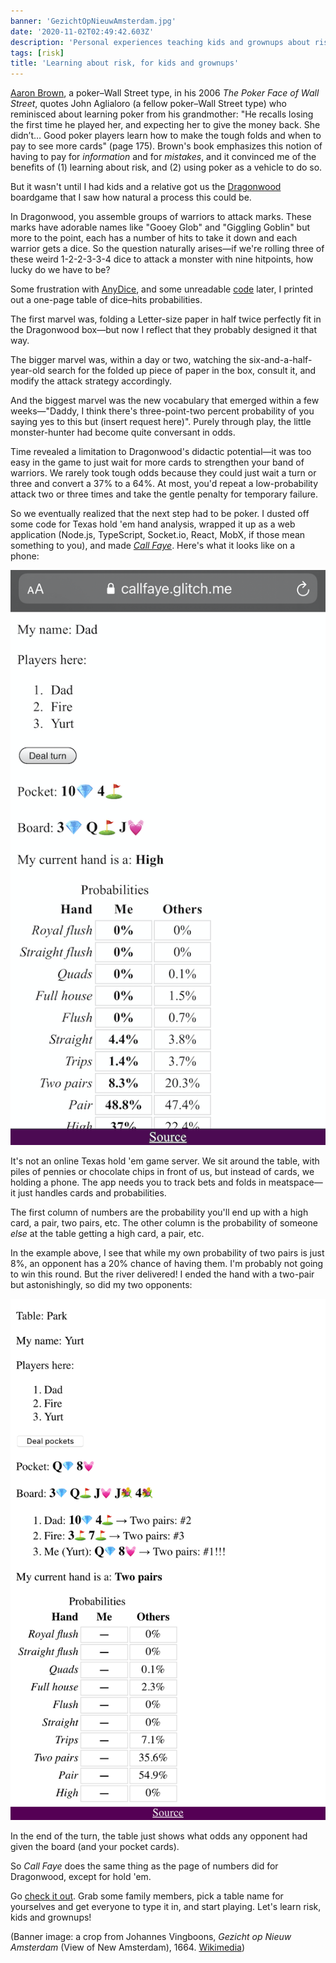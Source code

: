 ```yaml
---
banner: 'GezichtOpNieuwAmsterdam.jpg'
date: '2020-11-02T02:49:42.603Z'
description: 'Personal experiences teaching kids and grownups about risk through games'
tags: [risk]
title: 'Learning about risk, for kids and grownups'
---
```


[Aaron Brown](https://www.eraider.com/), a poker–Wall Street type, in his 2006 *The Poker Face of Wall Street*, quotes John Aglialoro (a fellow poker–Wall Street type) who reminisced about learning poker from his grandmother: "He recalls losing the first time he played her, and expecting her to give the money back. She didn’t… Good poker players learn how to make the tough folds and when to pay to see more cards" (page 175). Brown's book emphasizes this notion of having to pay for *information* and for *mistakes*, and it convinced me of the benefits of (1) learning about risk, and (2) using poker as a vehicle to do so.

But it wasn't until I had kids and a relative got us the [Dragonwood](https://gamewright.com/product/dragonwood) boardgame that I saw how natural a process this could be.

In Dragonwood, you assemble groups of warriors to attack marks. These marks have adorable names like "Gooey Glob" and "Giggling Goblin" but more to the point, each has a number of hits to take it down and each warrior gets a dice. So the question naturally arises—if we're rolling three of these weird 1-2-2-3-3-4 dice to attack a monster with nine hitpoints, how lucky do we have to be?

Some frustration with [AnyDice](https://anydice.com/), and some unreadable [code](https://github.com/fasiha/dragonwood-tm-rolls/) later, I printed out a one-page table of dice–hits probabilities.

The first marvel was, folding a Letter-size paper in half twice perfectly fit in the Dragonwood box—but now I reflect that they probably designed it that way.

The bigger marvel was, within a day or two, watching the six-and-a-half-year-old search for the folded up piece of paper in the box, consult it, and modify the attack strategy accordingly.

And the biggest marvel was the new vocabulary that emerged within a few weeks—"Daddy, I think there's three-point-two percent probability of you saying yes to this but (insert request here)". Purely through play, the little monster-hunter had become quite conversant in odds.

Time revealed a limitation to Dragonwood's didactic potential—it was too easy in the game to just wait for more cards to strengthen your band of warriors. We rarely took tough odds because they could just wait a turn or three and convert a 37% to a 64%. At most, you'd repeat a low-probability attack two or three times and take the gentle penalty for temporary failure.

So we eventually realized that the next step had to be poker. I dusted off some code for Texas hold 'em hand analysis, wrapped it up as a web application (Node.js, TypeScript, Socket.io, React, MobX, if those mean something to you), and made [*Call Faye*](https://callfaye.glitch.me). Here's what it looks like on a phone:

![Call Faye screenshot, after the flop](callfaye-mobile.png)

It's not an online Texas hold 'em game server. We sit around the table, with piles of pennies or chocolate chips in front of us, but instead of cards, we holding a phone. The app needs you to track bets and folds in meatspace—it just handles cards and probabilities.

The first column of numbers are the probability you'll end up with a high card, a pair, two pairs, etc. The other column is the probability of someone *else* at the table getting a high card, a pair, etc.

In the example above, I see that while my own probability of two pairs is just 8%, an opponent has a 20% chance of having them. I'm probably not going to win this round. But the river delivered! I ended the hand with a two-pair but astonishingly, so did my two opponents:

![Call Faye screenshot, the end of the game](callfaye-desktop.png)

In the end of the turn, the table just shows what odds any opponent had given the board (and your pocket cards).

So *Call Faye* does the same thing as the page of numbers did for Dragonwood, except for hold 'em.

Go [check it out](https://callfaye.glitch.me). Grab some family members, pick a table name for yourselves and get everyone to type it in, and start playing. Let's learn risk, kids and grownups!

(Banner image: a crop from Johannes Vingboons, *Gezicht op Nieuw Amsterdam* (View of New Amsterdam), 1664. [Wikimedia](https://commons.wikimedia.org/wiki/File:GezichtOpNieuwAmsterdam.jpg))